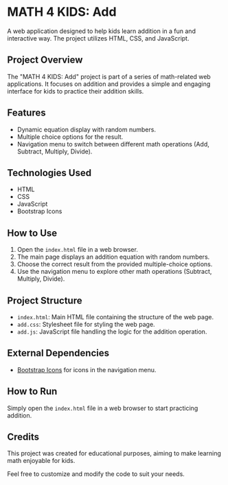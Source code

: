 # MATH 4 KIDS: Add

A web application designed to help kids learn addition in a fun and interactive way. The project utilizes HTML, CSS, and JavaScript.

## Project Overview

The "MATH 4 KIDS: Add" project is part of a series of math-related web applications. It focuses on addition and provides a simple and engaging interface for kids to practice their addition skills.

## Features

- Dynamic equation display with random numbers.
- Multiple choice options for the result.
- Navigation menu to switch between different math operations (Add, Subtract, Multiply, Divide).

## Technologies Used

- HTML
- CSS
- JavaScript
- Bootstrap Icons

## How to Use

1. Open the `index.html` file in a web browser.
2. The main page displays an addition equation with random numbers.
3. Choose the correct result from the provided multiple-choice options.
4. Use the navigation menu to explore other math operations (Subtract, Multiply, Divide).

## Project Structure

- `index.html`: Main HTML file containing the structure of the web page.
- `add.css`: Stylesheet file for styling the web page.
- `add.js`: JavaScript file handling the logic for the addition operation.

## External Dependencies

- [Bootstrap Icons](https://icons.getbootstrap.com/) for icons in the navigation menu.

## How to Run

Simply open the `index.html` file in a web browser to start practicing addition.

## Credits

This project was created for educational purposes, aiming to make learning math enjoyable for kids.

Feel free to customize and modify the code to suit your needs.
